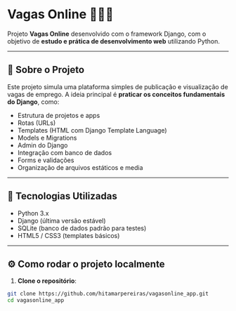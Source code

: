 # Vagas Online 🧑‍💻📄

Projeto **Vagas Online** desenvolvido com o framework Django, com o objetivo de **estudo e prática de desenvolvimento web** utilizando Python.

---

## 🚀 Sobre o Projeto

Este projeto simula uma plataforma simples de publicação e visualização de vagas de emprego. A ideia principal é **praticar os conceitos fundamentais do Django**, como:

- Estrutura de projetos e apps
- Rotas (URLs)
- Templates (HTML com Django Template Language)
- Models e Migrations
- Admin do Django
- Integração com banco de dados
- Forms e validações
- Organização de arquivos estáticos e media

---

## 🔧 Tecnologias Utilizadas

- Python 3.x
- Django (última versão estável)
- SQLite (banco de dados padrão para testes)
- HTML5 / CSS3 (templates básicos)

---

## ⚙️ Como rodar o projeto localmente

1. **Clone o repositório**:

```bash
git clone https://github.com/hitamarpereiras/vagasonline_app.git
cd vagasonline_app
